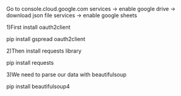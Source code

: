 Go to console.cloud.google.com
services -> enable google drive -> download json file
services -> enable google sheets

 


1)First install oauth2client

pip install gspread oauth2client 

2)Then install requests library

pip install requests

3)We need to parse our data with beautifulsoup

pip install beautifulsoup4
